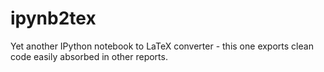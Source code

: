ipynb2tex
=========

Yet another IPython notebook to LaTeX converter - this one exports clean code easily absorbed in other reports.
